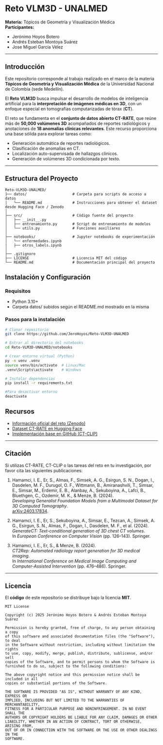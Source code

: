# Reto VLM3D - UNALMED

**Materia:** Tópicos de Geometría y Visualización Médica  
**Participantes:**  
- Jerónimo Hoyos Botero  
- Andrés Esteban Montoya Suárez  
- Jose Miguel García Vélez
---

## Introducción

Este repositorio corresponde al trabajo realizado en el marco de la materia **Tópicos de Geometría y Visualización Médica** de la Universidad Nacional de Colombia (sede Medellín).  

El **Reto VLM3D** busca impulsar el desarrollo de modelos de inteligencia artificial para la **interpretación de imágenes médicas en 3D**, con un enfoque especial en tomografías computarizadas de tórax (**CT**).  

El reto se fundamenta en el **conjunto de datos abierto CT-RATE**, que reúne más de **50,000 volúmenes 3D** acompañados de reportes radiológicos y anotaciones de **18 anomalías clínicas relevantes**. Este recurso proporciona una base sólida para explorar tareas como:

- Generación automática de reportes radiológicos.  
- Clasificación de anomalías en CT.  
- Localización auto-supervisada de hallazgos clínicos.  
- Generación de volúmenes 3D condicionada por texto.  

---
## Estructura del Proyecto

```
Reto-VLM3D-UNALMED/
├── datos/                     # Carpeta para scripts de acceso a datos
│   └── README.md              # Instrucciones para obtener el dataset desde Hugging Face / Zenodo
│
├── src/                       # Código fuente del proyecto
│   ├── __init__.py
│   ├── entrenamiento.py       # Script de entrenamiento de modelos
│   └── utils.py               # Funciones auxiliares
│
├── notebooks/                 # Jupyter notebooks de experimentación
│   └── enfermedades.ipynb
|   ├── otros_labels.ipynb
│
├── .gitignore                 
├── LICENSE                    # Licencia MIT del código
└── README.md                  # Documentación principal del proyecto

```

## Instalación y Configuración  

### Requisitos
- Python 3.10+  
- Carpeta datos/ subidos según el README.md mostrado en la misma
### Pasos para la instalación
```bash
# Clonar repositorio
git clone https://github.com/JeroHoyos/Reto-VLM3D-UNALMED

# Entrar al directorio del notebooks
cd Reto-VLM3D-UNALMED/notebooks

# Crear entorno virtual (Python)
py -m venv .venv
source venv/bin/activate  # Linux/Mac
.venv\Scripts\activate    # Windows

# Instalar dependencias
pip install -r requirements.txt

#Para desactivar entorno
deactivate
```

## Recursos

- [Información oficial del reto (Zenodo)](https://zenodo.org/records/15052708)  
- [Dataset CT-RATE en Hugging Face](https://huggingface.co/datasets/ibrahimhamamci/CT-RATE)  
- [Implementación base en GitHub (CT-CLIP)](https://github.com/ibrahimethemhamamci/CT-CLIP)  

---

## Citación

Si utilizas CT-RATE, CT-CLIP o las tareas del reto en tu investigación, por favor cita las siguientes publicaciones:

1. Hamamci, I. E., Er, S., Almas, F., Simsek, A. G., Esirgun, S. N., Dogan, I., Dasdelen, M. F., Durugol, O. F., Wittmann, B., Amiranashvili, T., Simsar, E., Simsar, M., Erdemir, E. B., Alanbay, A., Sekuboyina, A., Lafci, B., Bluethgen, C., Ozdemir, M. K., & Menze, B. (2024).  
   *Developing Generalist Foundation Models from a Multimodal Dataset for 3D Computed Tomography*.  
   [arXiv:2403.17834](https://arxiv.org/abs/2403.17834).  

2. Hamamci, I. E., Er, S., Sekuboyina, A., Simsar, E., Tezcan, A., Simsek, A. G., Esirgun, S. N., Almas, F., Dogan, I., Dasdelen, M. F., et al. (2024).  
   *GenerateCT: Text-conditional generation of 3D chest CT volumes*.  
   In *European Conference on Computer Vision* (pp. 126–143). Springer.  

3. Hamamci, I. E., Er, S., & Menze, B. (2024).  
   *CT2Rep: Automated radiology report generation for 3D medical imaging*.  
   In *International Conference on Medical Image Computing and Computer-Assisted Intervention* (pp. 476–486). Springer.  

---

## Licencia

El **código** de este repositorio se distribuye bajo la licencia **MIT**.  

```text
MIT License

Copyright (c) 2025 Jerónimo Hoyos Botero & Andrés Esteban Montoya Suárez

Permission is hereby granted, free of charge, to any person obtaining a copy
of this software and associated documentation files (the "Software"), to deal
in the Software without restriction, including without limitation the rights
to use, copy, modify, merge, publish, distribute, sublicense, and/or sell
copies of the Software, and to permit persons to whom the Software is
furnished to do so, subject to the following conditions:

The above copyright notice and this permission notice shall be included in all
copies or substantial portions of the Software.

THE SOFTWARE IS PROVIDED "AS IS", WITHOUT WARRANTY OF ANY KIND, EXPRESS OR
IMPLIED, INCLUDING BUT NOT LIMITED TO THE WARRANTIES OF MERCHANTABILITY,
FITNESS FOR A PARTICULAR PURPOSE AND NONINFRINGEMENT. IN NO EVENT SHALL THE
AUTHORS OR COPYRIGHT HOLDERS BE LIABLE FOR ANY CLAIM, DAMAGES OR OTHER
LIABILITY, WHETHER IN AN ACTION OF CONTRACT, TORT OR OTHERWISE, ARISING FROM,
OUT OF OR IN CONNECTION WITH THE SOFTWARE OR THE USE OR OTHER DEALINGS IN THE
SOFTWARE.

